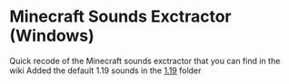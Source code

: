 # Minecraft Sounds Exctractor (Windows)
 Quick recode of the Minecraft sounds exctractor that you can find in the wiki
 Added the default 1.19 sounds in the [1.19](./1.19/) folder
